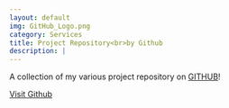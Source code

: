 ```yaml
---
layout: default
img: GitHub_Logo.png
category: Services
title: Project Repository<br>by Github
description: |
---
```

  A collection of my various project repository on [GITHUB](https://github.com/najarramsada/)!
  
<a href="https://github.com/najarramsada/" class="btn btn-primary btn-lg"><span class="network-name">Visit Github</span></a>					